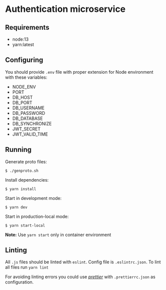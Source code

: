 # Authentication microservice

## Requirements

- node:13
- yarn:latest

## Configuring

You should provide `.env` file with proper extension for Node environment with these variables:

- NODE_ENV
- PORT
- DB_HOST
- DB_PORT
- DB_USERNAME
- DB_PASSWORD
- DB_DATABASE
- DB_SYNCHRONIZE
- JWT_SECRET
- JWT_VALID_TIME

## Running

Generate proto files:

`$ ./genproto.sh`

Install dependencies:

`$ yarn install`

Start in development mode:

`$ yarn dev`

Start in production-local mode:

`$ yarn start-local`

**Note:** Use `yarn start` only in container environment

## Linting

All `.js` files should be linted with `eslint`. Config file is `.eslintrc.json`.
To lint all files run `yarn lint`

For avoiding linting errors you could use [*prettier*](http://prettier.io) with `.prettierrc.json` as configuration.
